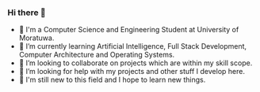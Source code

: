 ### Hi there 👋

- :school: I'm a Computer Science and Engineering Student at University of Moratuwa.
- 🌱 I’m currently learning Artificial Intelligence, Full Stack Development, Computer Architecture and Operating Systems.
- 👯 I’m looking to collaborate on projects which are within my skill scope.
- 🤔 I’m looking for help with my projects and other stuff I develop here.
- :baby: I'm still new to this field and I hope to learn new things.

